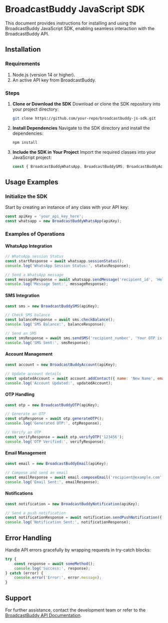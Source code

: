 # BroadcastBuddy JavaScript SDK

This document provides instructions for installing and using the BroadcastBuddy JavaScript SDK, enabling seamless interaction with the BroadcastBuddy API.

## Installation

### Requirements
1. Node.js (version 14 or higher).
2. An active API key from BroadcastBuddy.

### Steps

1. **Clone or Download the SDK**
   Download or clone the SDK repository into your project directory:
   ```bash
   git clone https://github.com/your-repo/broadcastbuddy-js-sdk.git
   ```

2. **Install Dependencies**
   Navigate to the SDK directory and install the dependencies:
   ```bash
   npm install
   ```

3. **Include the SDK in Your Project**
   Import the required classes into your JavaScript project:
   ```javascript
   const { BroadcastBuddyWhatsApp, BroadcastBuddySMS, BroadcastBuddyAccount, BroadcastBuddyOTP, BroadcastBuddyNotification, BroadcastBuddyEmail, BroadcastBuddyUltimate } = require('./BroadcastBuddy');
   ```

## Usage Examples

### Initialize the SDK
Start by creating an instance of any class with your API key:
```javascript
const apiKey = 'your_api_key_here';
const whatsapp = new BroadcastBuddyWhatsApp(apiKey);
```

### Examples of Operations

#### WhatsApp Integration
```javascript
// WhatsApp session Status
const startResponse = await whatsapp.sessionStatus();
console.log('WhatsApp Session Status:', statusResponse);

// Send a WhatsApp message
const messageResponse = await whatsapp.sendMessage('recipient_id', 'Hello, World!');
console.log('Message Sent:', messageResponse);
```

#### SMS Integration
```javascript
const sms = new BroadcastBuddySMS(apiKey);

// Check SMS balance
const balanceResponse = await sms.checkBalance();
console.log('SMS Balance:', balanceResponse);

// Send an SMS
const smsResponse = await sms.sendSMS('recipient_number', 'Your OTP is 12345', 'SenderID');
console.log('SMS Sent:', smsResponse);
```

#### Account Management
```javascript
const account = new BroadcastBuddyAccount(apiKey);

// Update account details
const updatedAccount = await account.addContact({ name: 'New Name', email: 'new@example.com' });
console.log('Account Updated:', updatedAccount);
```

#### OTP Handling
```javascript
const otp = new BroadcastBuddyOTP(apiKey);

// Generate an OTP
const otpResponse = await otp.generateOTP();
console.log('Generated OTP:', otpResponse);

// Verify an OTP
const verifyResponse = await otp.verifyOTP('123456');
console.log('OTP Verified:', verifyResponse);
```

#### Email Management
```javascript
const email = new BroadcastBuddyEmail(apiKey);

// Compose and send an email
const emailResponse = await email.composeEmail('recipient@example.com', 'Subject', 'Message Body');
console.log('Email Sent:', emailResponse);
```

#### Notifications
```javascript
const notification = new BroadcastBuddyNotification(apiKey);

// Send a push notification
const notificationResponse = await notification.sendPushNotification({ title: 'Alert', message: 'This is a test notification' });
console.log('Notification Sent:', notificationResponse);
```

## Error Handling
Handle API errors gracefully by wrapping requests in try-catch blocks:
```javascript
try {
    const response = await someMethod();
    console.log('Success:', response);
} catch (error) {
    console.error('Error:', error.message);
}
```

## Support
For further assistance, contact the development team or refer to the [BroadcastBuddy API Documentation](https://api.broadcastbuddy.app/docs).
